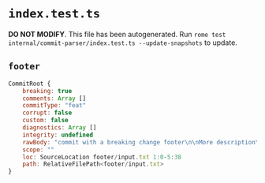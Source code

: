 # `index.test.ts`

**DO NOT MODIFY**. This file has been autogenerated. Run `rome test internal/commit-parser/index.test.ts --update-snapshots` to update.

## `footer`

```javascript
CommitRoot {
	breaking: true
	comments: Array []
	commitType: "feat"
	corrupt: false
	custom: false
	diagnostics: Array []
	integrity: undefined
	rawBody: "commit with a breaking change footer\n\nMore description\n\nBREAKING CHANGE: breaking change footer"
	scope: ""
	loc: SourceLocation footer/input.txt 1:0-5:38
	path: RelativeFilePath<footer/input.txt>
}
```
